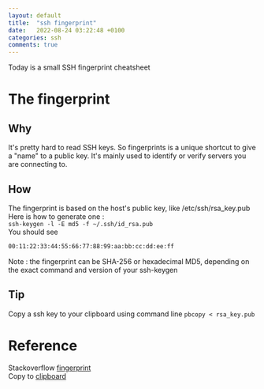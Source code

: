 ```yaml
---
layout: default
title:  "ssh fingerprint"
date:   2022-08-24 03:22:48 +0100
categories: ssh
comments: true
---
```


Today is a small SSH fingerprint cheatsheet

# The fingerprint

## Why
It's pretty hard to read SSH keys. So fingerprints is a unique shortcut to give a "name" to a public key. It's mainly used to identify or verify servers you are connecting to.

## How
The fingerprint is based on the host's public key, like /etc/ssh/rsa_key.pub  
Here is how to generate one :  
`ssh-keygen -l -E md5 -f ~/.ssh/id_rsa.pub`  
You should see 
```txt
00:11:22:33:44:55:66:77:88:99:aa:bb:cc:dd:ee:ff
```

Note : the fingerprint can be SHA-256 or hexadecimal MD5, depending on the exact command and version of your ssh-keygen

## Tip
Copy a ssh key to your clipboard using command line `pbcopy < rsa_key.pub`


# Reference
Stackoverflow [fingerprint](https://superuser.com/questions/421997/what-is-a-ssh-key-fingerprint-and-how-is-it-generated)  
Copy to [clipboard](https://coderwall.com/p/osbzzq/copy-files-to-clipboard-using-command-line-on-osx)  
